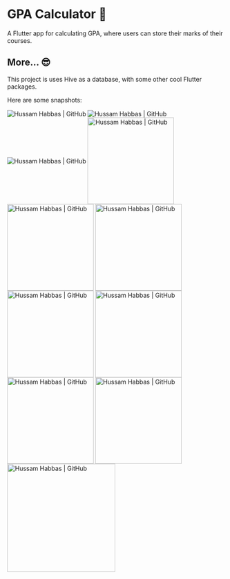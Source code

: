 # GPA Calculator 🧮

A Flutter app for calculating GPA, where users can store their marks of their courses.


## More... 😎

This project is uses Hive as a database, with some other cool Flutter packages. 

Here are some snapshots: 

<img align="center" alt="Hussam Habbas | GitHub" src="/screenshots/1.png?raw=true alt=media" />
<img align="center" alt="Hussam Habbas | GitHub" src="/screenshots/2.png?raw=true alt=media" />
<img align="center" alt="Hussam Habbas | GitHub" src="/screenshots/3.png?raw=true alt=media" />
<img align="center" alt="Hussam Habbas | GitHub" width="200px" src="/screenshots/4.png?raw=true alt=media" />
<img align="center" alt="Hussam Habbas | GitHub" width="200px" src="/screenshots/5.png?raw=true alt=media" />
<img align="center" alt="Hussam Habbas | GitHub" width="200px" src="/screenshots/6.png?raw=true alt=media" />
<img align="center" alt="Hussam Habbas | GitHub" width="200px" src="/screenshots/7.png?raw=true alt=media" />
<img align="center" alt="Hussam Habbas | GitHub" width="200px" src="/screenshots/8.png?raw=true alt=media" />
<img align="center" alt="Hussam Habbas | GitHub" width="200px" src="/screenshots/9.png?raw=true alt=media" />
<img align="center" alt="Hussam Habbas | GitHub" width="200px" src="/screenshots/10.png?raw=true alt=media" />
<img align="center" alt="Hussam Habbas | GitHub" width="250px" src="/screenshots/11.png?raw=true alt=media" />
